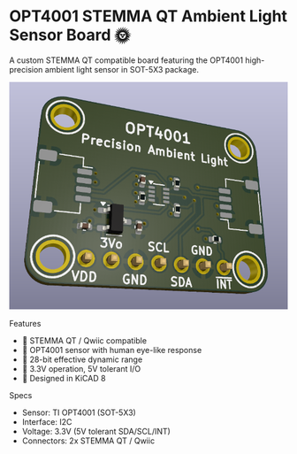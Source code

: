 # OPT4001 STEMMA QT Ambient Light Sensor Board 🌞

A custom STEMMA QT compatible board featuring the OPT4001 high-precision ambient light sensor in SOT-5X3 package.

<p align="center">
  <img src="img/board.png" alt="OPT4001 STEMMA QT Board">
</p>

Features

- 📏 STEMMA QT / Qwiic compatible
- 🌈 OPT4001 sensor with human eye-like response
- 🔢 28-bit effective dynamic range
- 🔌 3.3V operation, 5V tolerant I/O
- 🧱 Designed in KiCAD 8

Specs

- Sensor: TI OPT4001 (SOT-5X3)
- Interface: I2C
- Voltage: 3.3V (5V tolerant SDA/SCL/INT)
- Connectors: 2x STEMMA QT / Qwiic
